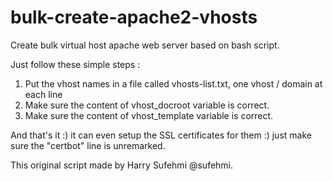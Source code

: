 # bulk-create-apache2-vhosts
Create bulk virtual host apache web server based on bash script.

Just follow these simple steps : 

1. Put the vhost names in a file called vhosts-list.txt, one vhost / domain at each line
2. Make sure the content of vhost_docroot variable is correct.
3. Make sure the content of vhost_template variable is correct.

And that's it :) it can even setup the SSL certificates for them :) just make sure the "certbot" line is unremarked. 

This original script made by Harry Sufehmi @sufehmi.
